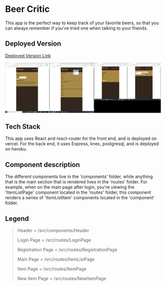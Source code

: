 Beer Critic
===========

This app is the perfect way to keep track of your favorite beers, so that you can always remember if you've tried one when talking to your friends.

Deployed Version
----------------

[Deployed Version Link](https://beer-critic-client.vercel.app/login)

![alt text](/public/beer_critic_screenshot.png "Beer Critic Screenshot")

Tech Stack
----------

This app uses React and react-router for the front end, and is deployed on vercel.
For the back end, it uses Express, knex, postgresql, and is deployed on heroku.

Component description
---------------------

The different components live in the 'components' folder, while anything that is the main section that is rendered lives in the 'routes' folder.  For example, when on the main page after login, you're viewing the 'ItemListPage' component located in the 'routes' folder, this component renders a series of 'ItemListItem' components located in the 'component' folder.

Legend
------

> Header =  /src/components/Header
>
> Login Page = /src/routes/LoginPage
>
> Registration Page = /src/routes/RegistrationPage
>
> Main Page = /src/routes/ItemListPage
>
> Item Page = /src/routes/ItemPage
>
> New Item Page = /src/routes/NewItemPage
